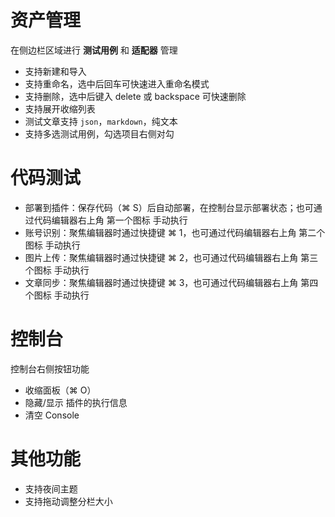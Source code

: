 # 资产管理

在侧边栏区域进行 **测试用例** 和 **适配器** 管理

- 支持新建和导入
- 支持重命名，选中后回车可快速进入重命名模式
- 支持删除，选中后键入 delete 或 backspace 可快速删除
- 支持展开收缩列表
- 测试文章支持 `json`，`markdown`，纯文本 
- 支持多选测试用例，勾选项目右侧对勾


# 代码测试

- 部署到插件：保存代码（⌘ S）后自动部署，在控制台显示部署状态；也可通过代码编辑器右上角 第一个图标 手动执行
- 账号识别：聚焦编辑器时通过快捷键 ⌘ 1，也可通过代码编辑器右上角 第二个图标 手动执行
- 图片上传：聚焦编辑器时通过快捷键 ⌘ 2，也可通过代码编辑器右上角 第三个图标 手动执行
- 文章同步：聚焦编辑器时通过快捷键 ⌘ 3，也可通过代码编辑器右上角 第四个图标 手动执行

# 控制台

控制台右侧按钮功能

- 收缩面板（⌘ O）
- 隐藏/显示 插件的执行信息
- 清空 Console

# 其他功能

- 支持夜间主题
- 支持拖动调整分栏大小
  